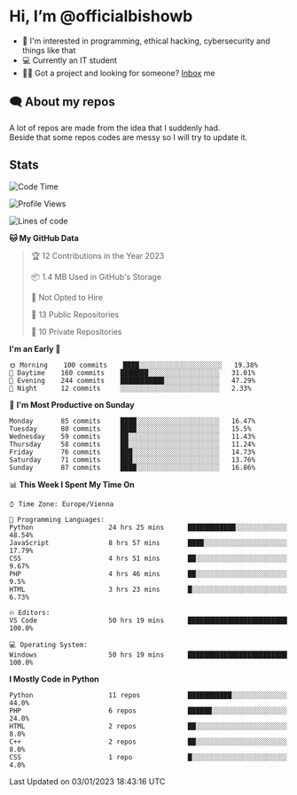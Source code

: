 # Hi, I’m @officialbishowb

- 👀 I'm interested in programming, ethical hacking, cybersecurity and things like that
- 💻 Currently an IT student
- 👩‍💻 Got a project and looking for someone? [Inbox](https://t.me/officialbishowb) me

## 🗨 About my repos
<p>A lot of repos are made from the idea that I suddenly had.<br>
Beside that some repos codes are messy so I will try to update it.</p>

## Stats
<!--START_SECTION:waka-->
![Code Time](http://img.shields.io/badge/Code%20Time-593%20hrs%2016%20mins-blue)

![Profile Views](http://img.shields.io/badge/Profile%20Views-0-blue)

![Lines of code](https://img.shields.io/badge/From%20Hello%20World%20I%27ve%20Written--228%20Thousand%20lines%20of%20code-blue)

**🐱 My GitHub Data** 

> 🏆 12 Contributions in the Year 2023
 > 
> 📦 1.4 MB Used in GitHub's Storage 
 > 
> 🚫 Not Opted to Hire
 > 
> 📜 13 Public Repositories 
 > 
> 🔑 10 Private Repositories  
 > 
**I'm an Early 🐤** 

```text
🌞 Morning    100 commits    ████░░░░░░░░░░░░░░░░░░░░░   19.38% 
🌆 Daytime    160 commits    ███████░░░░░░░░░░░░░░░░░░   31.01% 
🌃 Evening    244 commits    ███████████░░░░░░░░░░░░░░   47.29% 
🌙 Night      12 commits     ░░░░░░░░░░░░░░░░░░░░░░░░░   2.33%

```
📅 **I'm Most Productive on Sunday** 

```text
Monday       85 commits     ████░░░░░░░░░░░░░░░░░░░░░   16.47% 
Tuesday      80 commits     ████░░░░░░░░░░░░░░░░░░░░░   15.5% 
Wednesday    59 commits     ██░░░░░░░░░░░░░░░░░░░░░░░   11.43% 
Thursday     58 commits     ██░░░░░░░░░░░░░░░░░░░░░░░   11.24% 
Friday       76 commits     ███░░░░░░░░░░░░░░░░░░░░░░   14.73% 
Saturday     71 commits     ███░░░░░░░░░░░░░░░░░░░░░░   13.76% 
Sunday       87 commits     ████░░░░░░░░░░░░░░░░░░░░░   16.86%

```


📊 **This Week I Spent My Time On** 

```text
⌚︎ Time Zone: Europe/Vienna

💬 Programming Languages: 
Python                   24 hrs 25 mins      ████████████░░░░░░░░░░░░░   48.54% 
JavaScript               8 hrs 57 mins       ████░░░░░░░░░░░░░░░░░░░░░   17.79% 
CSS                      4 hrs 51 mins       ██░░░░░░░░░░░░░░░░░░░░░░░   9.67% 
PHP                      4 hrs 46 mins       ██░░░░░░░░░░░░░░░░░░░░░░░   9.5% 
HTML                     3 hrs 23 mins       █░░░░░░░░░░░░░░░░░░░░░░░░   6.73%

🔥 Editors: 
VS Code                  50 hrs 19 mins      █████████████████████████   100.0%

💻 Operating System: 
Windows                  50 hrs 19 mins      █████████████████████████   100.0%

```

**I Mostly Code in Python** 

```text
Python                   11 repos            ███████████░░░░░░░░░░░░░░   44.0% 
PHP                      6 repos             ██████░░░░░░░░░░░░░░░░░░░   24.0% 
HTML                     2 repos             ██░░░░░░░░░░░░░░░░░░░░░░░   8.0% 
C++                      2 repos             ██░░░░░░░░░░░░░░░░░░░░░░░   8.0% 
CSS                      1 repo              █░░░░░░░░░░░░░░░░░░░░░░░░   4.0%

```



 Last Updated on 03/01/2023 18:43:16 UTC
<!--END_SECTION:waka-->
 

<!---
officialbishowb/officialbishowb is a ✨ special ✨ repository because its `README.md` (this file) appears on your GitHub profile.
You can click the Preview link to take a look at your changes.
--->
